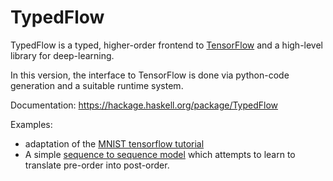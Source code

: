 # TypedFlow

TypedFlow is a typed, higher-order frontend to
[TensorFlow](http://www.tensorflow.org) and a high-level library for
deep-learning.

In this version, the interface to TensorFlow is done via python-code
generation and a suitable runtime system.

Documentation: https://hackage.haskell.org/package/TypedFlow

Examples:
 - adaptation of the [MNIST tensorflow tutorial](examples/MNIST)
 - A simple [sequence to sequence model](examples/seq2seq) which
   attempts to learn to translate pre-order into post-order.

